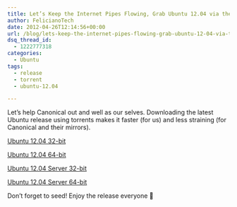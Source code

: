 ```yaml
---
title: Let’s Keep the Internet Pipes Flowing, Grab Ubuntu 12.04 via the Official Torrent
author: FelicianoTech
date: 2012-04-26T12:14:56+00:00
url: /blog/lets-keep-the-internet-pipes-flowing-grab-ubuntu-12-04-via-the-official-torrent/
dsq_thread_id:
  - 1222777318
categories:
  - Ubuntu
tags:
  - release
  - torrent
  - ubuntu-12.04

---
```

Let&#8217;s help Canonical out and well as our selves. Downloading the latest Ubuntu release using torrents makes it faster (for us) and less straining (for Canonical and their mirrors).

[Ubuntu 12.04 32-bit][1]

[Ubuntu 12.04 64-bit][2]

[Ubuntu 12.04 Server 32-bit][3]

[Ubuntu 12.04 Server 64-bit][4]

Don&#8217;t forget to seed! Enjoy the release everyone 🙂

 [1]: http://ironpatriotny.com/wp-content/uploads/2012/04/ubuntu-12.04-desktop-i386.iso.torrent
 [2]: http://ironpatriotny.com/wp-content/uploads/2012/04/ubuntu-12.04-desktop-amd64.iso.torrent
 [3]: http://ironpatriotny.com/wp-content/uploads/2012/04/ubuntu-12.04-server-i386.iso.torrent
 [4]: http://ironpatriotny.com/wp-content/uploads/2012/04/ubuntu-12.04-server-amd64.iso.torrent